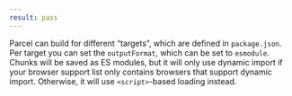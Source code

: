 ```yaml
---
result: pass
---
```


Parcel can build for different “targets”, which are defined in `package.json`. Per target you can set the `outputFormat`, which can be set to `esmodule`. Chunks will be saved as ES modules, but it will only use dynamic import if your browser support list only contains browsers that support dynamic import. Otherwise, it will use `<script>`-based loading instead.
